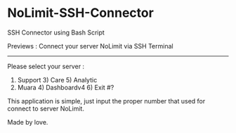 # NoLimit-SSH-Connector
SSH Connector using Bash Script

<p>Previews : 
Connect your server NoLimit via SSH Terminal

-------------------------------------------
Please select your server : 
1) Support	3) Care		      5) Analytic
2) Muara	  4) Dashboardv4	6) Exit
#?</p> 


This application is simple, just input the proper number that used for connect to server NoLimit.

Made by love.
